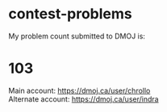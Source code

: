 # contest-problems

My problem count submitted to DMOJ is:
# 103
Main account:
https://dmoj.ca/user/chrollo <br />
Alternate account:
https://dmoj.ca/user/indra
